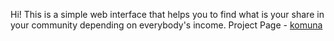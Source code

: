 Hi! This is a simple web interface that helps you to find what is your share in your community depending on everybody's income.
Project Page - <a href="https://tsyaroslav.github.io/komuna1/" alt="link">komuna</a>
